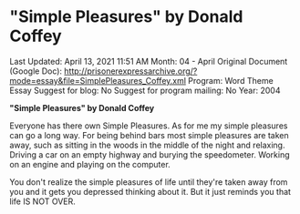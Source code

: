 # "Simple Pleasures" by Donald Coffey

Last Updated: April 13, 2021 11:51 AM
Month: 04 - April
Original Document (Google Doc): http://prisonerexpressarchive.org/?mode=essay&file=SimplePleasures_Coffey.xml
Program: Word Theme Essay
Suggest for blog: No
Suggest for program mailing: No
Year: 2004

**"Simple Pleasures" by Donald Coffey**

Everyone has there own Simple Pleasures. As for me my simple pleasures can go a long way. For being behind bars most simple pleasures are taken away, such as sitting in the woods in the middle of the night and relaxing. Driving a car on an empty highway and burying the speedometer. Working on an engine and playing on the computer.

You don't realize the simple pleasures of life until they're taken away from you and it gets you depressed thinking about it. But it just reminds you that life IS NOT OVER.